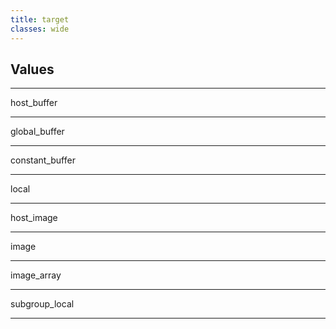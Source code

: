```yaml
---
title: target
classes: wide
---
```


## Values

---

host_buffer

---

global_buffer

---

constant_buffer

---

local

---

host_image

---

image

---

image_array

---

subgroup_local

---
